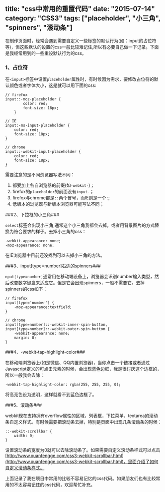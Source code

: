 title: "css中常用的重置代码"
date: "2015-07-14"
category: "CSS3"
tags: ["placeholder", "小三角", "spinners", "滚动条"]
---

在制作页面时，经常会遇到需要自定义一些标签的默认行为(如：input的占位符等)，但这些默认的设置的css一般比较难记住,所以有必要自己做一下记录。下面是我经常用到的一些重设默认行为的css。
<!--more-->
### 1、占位符 ###

在`<input>`标签中设置`placeholder`属性时，有时候因为需求，要修改占位符的默认颜色或者字体大小，这是就可以用下面的css:

	// firefox    
	input::-moz-placeholder {
            color: red;
            font-size: 18px;
        }
	
	// IE
    input:-ms-input-placeholder {
        color: red;
        font-size: 18px;
    }

	// chrome
    input::-webkit-input-placeholder {
    	color: red;
        font-size: 18px;
    }

需要注意的是不同浏览器写法不同：

1. 都要加上各自浏览器的前缀(如`-webkit-`)；
2. firefox的`placeholder`的前面没有`input-`；
3. firefox与chrome都是`::`两个冒号，而IE则是一个`:`;
4. 低版本的浏览器与新版本浏览器可能写法不同；

###2、下拉框的小三角###

`select`标签会出现小三角,通常这个小三角我都会去掉，或者用背景图片的方式替换为符合要求的样子。去掉小三角的css：

    -webkit-appearance: none;
    -moz-appearance: none;

在IE浏览器中目前还没找到可以去掉小三角的方法。

###3、input[type=number]右边的spinners###

`nput[type=number]`通常用在移动端设备上，浏览器会识别number输入类型，然后改变数字键盘来适应它。但是它会出现spinners，一般不需要它。去掉spinners的css如下：

    // firefox
	input[type='number'] {
    	-moz-appearance:textfield;
	}

	// chrome
	input[type=number]::-webkit-inner-spin-button,
	input[type=number]::-webkit-outer-spin-button {
		-webkit-appearance: none;
		margin: 0;
	}

###4、-webkit-tap-highlight-color###

在移动端浏览器上(如是微信、QQ内置浏览器)，当你点击一个链接或者通过Javascript定义的可点击元素的时候，会出现蓝色边框，我是很讨厌这个边框的，所以一般我会去除：

    -webkit-tap-highlight-color: rgba(255, 255, 255, 0);

将高亮色设为透明，这样就看不到蓝色边框了。

###5、滚动条###

webkit现在支持拥有overflow属性的区域，列表框，下拉菜单，textarea的滚动条自定义样式。有时候需要把滚动条去掉，特别是页面中出现几条滚动条的时候：

    ::-webkit-scrollbar {
		width: 0;
	}

设置滚动条的宽度为0就可以去除滚动条了。如果需要自定义滚动条样式可以点击[http://www.xuanfengge.com/css3-webkit-scrollbar.html](http://www.xuanfengge.com/css3-webkit-scrollbar.html)，里面介绍了如何自定义滚动条样式。

上面记录了我在项目中常用的比较不容易记忆的css代码。如果朋友们也有比较常用的不太容易记住的css代码，欢迎帮忙补充。